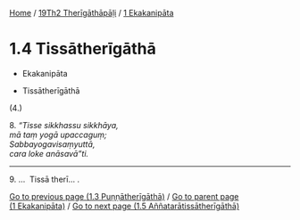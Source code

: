 
[Home](/) / [19Th2 Therīgāthāpāḷi](...md) / [1 Ekakanipāta](../19Th2/1.md)

# 1.4 Tissātherīgāthā

* Ekakanipāta

* Tissātherīgāthā

(4.)

8\. _“Tisse sikkhassu sikkhāya,_  
_mā taṃ yogā upaccaguṃ;_  
_Sabbayogavisaṃyuttā,_  
_cara loke anāsavā”ti._  


---

9\. …  Tissā therī… .



[Go to previous page (1.3 Puṇṇātherīgāthā)](1.3.md) / [Go to parent page (1 Ekakanipāta)](../19Th2/1.md) / [Go to next page (1.5 Aññatarātissātherīgāthā)](1.5.md)


